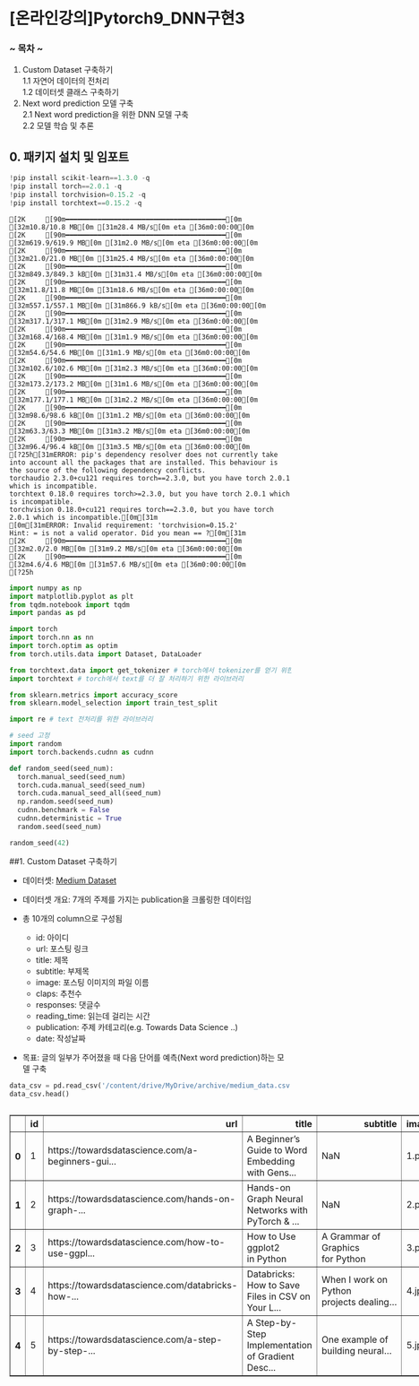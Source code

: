 # [온라인강의]Pytorch9_DNN구현3

### **~ 목차 ~**
1. Custom Dataset 구축하기   
  1.1 자연어 데이터의 전처리   
  1.2 데이터셋 클래스 구축하기      
2. Next word prediction 모델 구축   
  2.1 Next word prediction을 위한 DNN 모델 구축   
  2.2 모델 학습 및 추론   

## 0. 패키지 설치 및 임포트


```python
!pip install scikit-learn==1.3.0 -q
!pip install torch==2.0.1 -q
!pip install torchvision=0.15.2 -q
!pip install torchtext==0.15.2 -q
```

    [2K     [90m━━━━━━━━━━━━━━━━━━━━━━━━━━━━━━━━━━━━━━━━[0m [32m10.8/10.8 MB[0m [31m28.4 MB/s[0m eta [36m0:00:00[0m
    [2K     [90m━━━━━━━━━━━━━━━━━━━━━━━━━━━━━━━━━━━━━━━━[0m [32m619.9/619.9 MB[0m [31m2.0 MB/s[0m eta [36m0:00:00[0m
    [2K     [90m━━━━━━━━━━━━━━━━━━━━━━━━━━━━━━━━━━━━━━━━[0m [32m21.0/21.0 MB[0m [31m25.4 MB/s[0m eta [36m0:00:00[0m
    [2K     [90m━━━━━━━━━━━━━━━━━━━━━━━━━━━━━━━━━━━━━━━━[0m [32m849.3/849.3 kB[0m [31m31.4 MB/s[0m eta [36m0:00:00[0m
    [2K     [90m━━━━━━━━━━━━━━━━━━━━━━━━━━━━━━━━━━━━━━━━[0m [32m11.8/11.8 MB[0m [31m18.6 MB/s[0m eta [36m0:00:00[0m
    [2K     [90m━━━━━━━━━━━━━━━━━━━━━━━━━━━━━━━━━━━━━━━━[0m [32m557.1/557.1 MB[0m [31m866.9 kB/s[0m eta [36m0:00:00[0m
    [2K     [90m━━━━━━━━━━━━━━━━━━━━━━━━━━━━━━━━━━━━━━━━[0m [32m317.1/317.1 MB[0m [31m2.9 MB/s[0m eta [36m0:00:00[0m
    [2K     [90m━━━━━━━━━━━━━━━━━━━━━━━━━━━━━━━━━━━━━━━━[0m [32m168.4/168.4 MB[0m [31m1.9 MB/s[0m eta [36m0:00:00[0m
    [2K     [90m━━━━━━━━━━━━━━━━━━━━━━━━━━━━━━━━━━━━━━━━[0m [32m54.6/54.6 MB[0m [31m1.9 MB/s[0m eta [36m0:00:00[0m
    [2K     [90m━━━━━━━━━━━━━━━━━━━━━━━━━━━━━━━━━━━━━━━━[0m [32m102.6/102.6 MB[0m [31m2.3 MB/s[0m eta [36m0:00:00[0m
    [2K     [90m━━━━━━━━━━━━━━━━━━━━━━━━━━━━━━━━━━━━━━━━[0m [32m173.2/173.2 MB[0m [31m1.6 MB/s[0m eta [36m0:00:00[0m
    [2K     [90m━━━━━━━━━━━━━━━━━━━━━━━━━━━━━━━━━━━━━━━━[0m [32m177.1/177.1 MB[0m [31m2.2 MB/s[0m eta [36m0:00:00[0m
    [2K     [90m━━━━━━━━━━━━━━━━━━━━━━━━━━━━━━━━━━━━━━━━[0m [32m98.6/98.6 kB[0m [31m1.2 MB/s[0m eta [36m0:00:00[0m
    [2K     [90m━━━━━━━━━━━━━━━━━━━━━━━━━━━━━━━━━━━━━━━━[0m [32m63.3/63.3 MB[0m [31m3.2 MB/s[0m eta [36m0:00:00[0m
    [2K     [90m━━━━━━━━━━━━━━━━━━━━━━━━━━━━━━━━━━━━━━━━[0m [32m96.4/96.4 kB[0m [31m3.5 MB/s[0m eta [36m0:00:00[0m
    [?25h[31mERROR: pip's dependency resolver does not currently take into account all the packages that are installed. This behaviour is the source of the following dependency conflicts.
    torchaudio 2.3.0+cu121 requires torch==2.3.0, but you have torch 2.0.1 which is incompatible.
    torchtext 0.18.0 requires torch>=2.3.0, but you have torch 2.0.1 which is incompatible.
    torchvision 0.18.0+cu121 requires torch==2.3.0, but you have torch 2.0.1 which is incompatible.[0m[31m
    [0m[31mERROR: Invalid requirement: 'torchvision=0.15.2'
    Hint: = is not a valid operator. Did you mean == ?[0m[31m
    [2K     [90m━━━━━━━━━━━━━━━━━━━━━━━━━━━━━━━━━━━━━━━━[0m [32m2.0/2.0 MB[0m [31m9.2 MB/s[0m eta [36m0:00:00[0m
    [2K     [90m━━━━━━━━━━━━━━━━━━━━━━━━━━━━━━━━━━━━━━━━[0m [32m4.6/4.6 MB[0m [31m57.6 MB/s[0m eta [36m0:00:00[0m
    [?25h


```python
import numpy as np
import matplotlib.pyplot as plt
from tqdm.notebook import tqdm
import pandas as pd

import torch
import torch.nn as nn
import torch.optim as optim
from torch.utils.data import Dataset, DataLoader

from torchtext.data import get_tokenizer # torch에서 tokenizer를 얻기 위한 라이브러리
import torchtext # torch에서 text를 더 잘 처리하기 위한 라이브러리

from sklearn.metrics import accuracy_score
from sklearn.model_selection import train_test_split

import re # text 전처리를 위한 라이브러리
```


```python
# seed 고정
import random
import torch.backends.cudnn as cudnn

def random_seed(seed_num):
  torch.manual_seed(seed_num)
  torch.cuda.manual_seed(seed_num)
  torch.cuda.manual_seed_all(seed_num)
  np.random.seed(seed_num)
  cudnn.benchmark = False
  cudnn.deterministic = True
  random.seed(seed_num)

random_seed(42)
```

##1. Custom Dataset 구축하기   

- 데이터셋: [Medium Dataset](https://www.kaggle.com/datasets/dorianlazar/medium-articles-dataset)
- 데이터셋 개요: 7개의 주제를 가지는 publication을 크롤링한 데이터임
- 총 10개의 column으로 구성됨
  - id: 아이디
  - url: 포스팅 링크
  - title: 제목
  - subtitle: 부제목
  - image: 포스팅 이미지의 파일 이름
  - claps: 추천수
  - responses: 댓글수
  - reading_time: 읽는데 걸리는 시간
  - publication: 주제 카테고리(e.g. Towards Data Science ..)
  - date: 작성날짜

- 목표: 글의 일부가 주어졌을 때 다음 단어를 예측(Next word prediction)하는 모델 구축


```python
data_csv = pd.read_csv('/content/drive/MyDrive/archive/medium_data.csv')
data_csv.head()
```





  <div id="df-fff1454e-9cc6-453d-a90e-f80e600d005d" class="colab-df-container">
    <div>
<style scoped>
    .dataframe tbody tr th:only-of-type {
        vertical-align: middle;
    }

    .dataframe tbody tr th {
        vertical-align: top;
    }

    .dataframe thead th {
        text-align: right;
    }
</style>
<table border="1" class="dataframe">
  <thead>
    <tr style="text-align: right;">
      <th></th>
      <th>id</th>
      <th>url</th>
      <th>title</th>
      <th>subtitle</th>
      <th>image</th>
      <th>claps</th>
      <th>responses</th>
      <th>reading_time</th>
      <th>publication</th>
      <th>date</th>
    </tr>
  </thead>
  <tbody>
    <tr>
      <th>0</th>
      <td>1</td>
      <td>https://towardsdatascience.com/a-beginners-gui...</td>
      <td>A Beginner’s Guide to Word Embedding with Gens...</td>
      <td>NaN</td>
      <td>1.png</td>
      <td>850</td>
      <td>8</td>
      <td>8</td>
      <td>Towards Data Science</td>
      <td>2019-05-30</td>
    </tr>
    <tr>
      <th>1</th>
      <td>2</td>
      <td>https://towardsdatascience.com/hands-on-graph-...</td>
      <td>Hands-on Graph Neural Networks with PyTorch &amp; ...</td>
      <td>NaN</td>
      <td>2.png</td>
      <td>1100</td>
      <td>11</td>
      <td>9</td>
      <td>Towards Data Science</td>
      <td>2019-05-30</td>
    </tr>
    <tr>
      <th>2</th>
      <td>3</td>
      <td>https://towardsdatascience.com/how-to-use-ggpl...</td>
      <td>How to Use ggplot2 in Python</td>
      <td>A Grammar of Graphics for Python</td>
      <td>3.png</td>
      <td>767</td>
      <td>1</td>
      <td>5</td>
      <td>Towards Data Science</td>
      <td>2019-05-30</td>
    </tr>
    <tr>
      <th>3</th>
      <td>4</td>
      <td>https://towardsdatascience.com/databricks-how-...</td>
      <td>Databricks: How to Save Files in CSV on Your L...</td>
      <td>When I work on Python projects dealing…</td>
      <td>4.jpeg</td>
      <td>354</td>
      <td>0</td>
      <td>4</td>
      <td>Towards Data Science</td>
      <td>2019-05-30</td>
    </tr>
    <tr>
      <th>4</th>
      <td>5</td>
      <td>https://towardsdatascience.com/a-step-by-step-...</td>
      <td>A Step-by-Step Implementation of Gradient Desc...</td>
      <td>One example of building neural…</td>
      <td>5.jpeg</td>
      <td>211</td>
      <td>3</td>
      <td>4</td>
      <td>Towards Data Science</td>
      <td>2019-05-30</td>
    </tr>
  </tbody>
</table>
</div>
    <div class="colab-df-buttons">

  <div class="colab-df-container">
    <button class="colab-df-convert" onclick="convertToInteractive('df-fff1454e-9cc6-453d-a90e-f80e600d005d')"
            title="Convert this dataframe to an interactive table."
            style="display:none;">

  <svg xmlns="http://www.w3.org/2000/svg" height="24px" viewBox="0 -960 960 960">
    <path d="M120-120v-720h720v720H120Zm60-500h600v-160H180v160Zm220 220h160v-160H400v160Zm0 220h160v-160H400v160ZM180-400h160v-160H180v160Zm440 0h160v-160H620v160ZM180-180h160v-160H180v160Zm440 0h160v-160H620v160Z"/>
  </svg>
    </button>

  <style>
    .colab-df-container {
      display:flex;
      gap: 12px;
    }

    .colab-df-convert {
      background-color: #E8F0FE;
      border: none;
      border-radius: 50%;
      cursor: pointer;
      display: none;
      fill: #1967D2;
      height: 32px;
      padding: 0 0 0 0;
      width: 32px;
    }

    .colab-df-convert:hover {
      background-color: #E2EBFA;
      box-shadow: 0px 1px 2px rgba(60, 64, 67, 0.3), 0px 1px 3px 1px rgba(60, 64, 67, 0.15);
      fill: #174EA6;
    }

    .colab-df-buttons div {
      margin-bottom: 4px;
    }

    [theme=dark] .colab-df-convert {
      background-color: #3B4455;
      fill: #D2E3FC;
    }

    [theme=dark] .colab-df-convert:hover {
      background-color: #434B5C;
      box-shadow: 0px 1px 3px 1px rgba(0, 0, 0, 0.15);
      filter: drop-shadow(0px 1px 2px rgba(0, 0, 0, 0.3));
      fill: #FFFFFF;
    }
  </style>

    <script>
      const buttonEl =
        document.querySelector('#df-fff1454e-9cc6-453d-a90e-f80e600d005d button.colab-df-convert');
      buttonEl.style.display =
        google.colab.kernel.accessAllowed ? 'block' : 'none';

      async function convertToInteractive(key) {
        const element = document.querySelector('#df-fff1454e-9cc6-453d-a90e-f80e600d005d');
        const dataTable =
          await google.colab.kernel.invokeFunction('convertToInteractive',
                                                    [key], {});
        if (!dataTable) return;

        const docLinkHtml = 'Like what you see? Visit the ' +
          '<a target="_blank" href=https://colab.research.google.com/notebooks/data_table.ipynb>data table notebook</a>'
          + ' to learn more about interactive tables.';
        element.innerHTML = '';
        dataTable['output_type'] = 'display_data';
        await google.colab.output.renderOutput(dataTable, element);
        const docLink = document.createElement('div');
        docLink.innerHTML = docLinkHtml;
        element.appendChild(docLink);
      }
    </script>
  </div>


<div id="df-10b9d5aa-1d2b-42f9-8f8b-376d364b006d">
  <button class="colab-df-quickchart" onclick="quickchart('df-10b9d5aa-1d2b-42f9-8f8b-376d364b006d')"
            title="Suggest charts"
            style="display:none;">

<svg xmlns="http://www.w3.org/2000/svg" height="24px"viewBox="0 0 24 24"
     width="24px">
    <g>
        <path d="M19 3H5c-1.1 0-2 .9-2 2v14c0 1.1.9 2 2 2h14c1.1 0 2-.9 2-2V5c0-1.1-.9-2-2-2zM9 17H7v-7h2v7zm4 0h-2V7h2v10zm4 0h-2v-4h2v4z"/>
    </g>
</svg>
  </button>

<style>
  .colab-df-quickchart {
      --bg-color: #E8F0FE;
      --fill-color: #1967D2;
      --hover-bg-color: #E2EBFA;
      --hover-fill-color: #174EA6;
      --disabled-fill-color: #AAA;
      --disabled-bg-color: #DDD;
  }

  [theme=dark] .colab-df-quickchart {
      --bg-color: #3B4455;
      --fill-color: #D2E3FC;
      --hover-bg-color: #434B5C;
      --hover-fill-color: #FFFFFF;
      --disabled-bg-color: #3B4455;
      --disabled-fill-color: #666;
  }

  .colab-df-quickchart {
    background-color: var(--bg-color);
    border: none;
    border-radius: 50%;
    cursor: pointer;
    display: none;
    fill: var(--fill-color);
    height: 32px;
    padding: 0;
    width: 32px;
  }

  .colab-df-quickchart:hover {
    background-color: var(--hover-bg-color);
    box-shadow: 0 1px 2px rgba(60, 64, 67, 0.3), 0 1px 3px 1px rgba(60, 64, 67, 0.15);
    fill: var(--button-hover-fill-color);
  }

  .colab-df-quickchart-complete:disabled,
  .colab-df-quickchart-complete:disabled:hover {
    background-color: var(--disabled-bg-color);
    fill: var(--disabled-fill-color);
    box-shadow: none;
  }

  .colab-df-spinner {
    border: 2px solid var(--fill-color);
    border-color: transparent;
    border-bottom-color: var(--fill-color);
    animation:
      spin 1s steps(1) infinite;
  }

  @keyframes spin {
    0% {
      border-color: transparent;
      border-bottom-color: var(--fill-color);
      border-left-color: var(--fill-color);
    }
    20% {
      border-color: transparent;
      border-left-color: var(--fill-color);
      border-top-color: var(--fill-color);
    }
    30% {
      border-color: transparent;
      border-left-color: var(--fill-color);
      border-top-color: var(--fill-color);
      border-right-color: var(--fill-color);
    }
    40% {
      border-color: transparent;
      border-right-color: var(--fill-color);
      border-top-color: var(--fill-color);
    }
    60% {
      border-color: transparent;
      border-right-color: var(--fill-color);
    }
    80% {
      border-color: transparent;
      border-right-color: var(--fill-color);
      border-bottom-color: var(--fill-color);
    }
    90% {
      border-color: transparent;
      border-bottom-color: var(--fill-color);
    }
  }
</style>

  <script>
    async function quickchart(key) {
      const quickchartButtonEl =
        document.querySelector('#' + key + ' button');
      quickchartButtonEl.disabled = true;  // To prevent multiple clicks.
      quickchartButtonEl.classList.add('colab-df-spinner');
      try {
        const charts = await google.colab.kernel.invokeFunction(
            'suggestCharts', [key], {});
      } catch (error) {
        console.error('Error during call to suggestCharts:', error);
      }
      quickchartButtonEl.classList.remove('colab-df-spinner');
      quickchartButtonEl.classList.add('colab-df-quickchart-complete');
    }
    (() => {
      let quickchartButtonEl =
        document.querySelector('#df-10b9d5aa-1d2b-42f9-8f8b-376d364b006d button');
      quickchartButtonEl.style.display =
        google.colab.kernel.accessAllowed ? 'block' : 'none';
    })();
  </script>
</div>

    </div>
  </div>





```python
print(data_csv.shape)
```

    (6508, 10)
    


```python
# 각각의 title만 추출함
# 우리는 title의 첫 단어가 주어졌을 때 다음 단어를 예측하는 것을 수행할 것임
data = data_csv['title'].values
```

###1.1 자연어 데이터의 전처리   

- 원하지 않는 No-Break Space(e.g. Hello_world)를 지우기 위해서 전처리를 해줄거임


```python
def cleaning_text(text):
  cleaned_text = re.sub(r'[^a-zA-Z0-9.,@\!\s]+', '', text)
  cleaned_text = cleaned_text.replace(u'\xa0',u' ')
  cleaned_text = cleaned_text.replace('\u200a', ' ')
  return cleaned_text

cleaned_data = list(map(cleaning_text, data))
print('Before preprocessing')
print(data[:5])
print('After preprocessing')
print(cleaned_data[:5])
```

    Before preprocessing
    ['A Beginner’s Guide to Word Embedding with Gensim Word2Vec\xa0Model'
     'Hands-on Graph Neural Networks with PyTorch & PyTorch Geometric'
     'How to Use ggplot2 in\xa0Python'
     'Databricks: How to Save Files in CSV on Your Local\xa0Computer'
     'A Step-by-Step Implementation of Gradient Descent and Backpropagation']
    After preprocessing
    ['A Beginners Guide to Word Embedding with Gensim Word2Vec Model', 'Handson Graph Neural Networks with PyTorch  PyTorch Geometric', 'How to Use ggplot2 in Python', 'Databricks How to Save Files in CSV on Your Local Computer', 'A StepbyStep Implementation of Gradient Descent and Backpropagation']
    

- 자연어 처리를 위한 라이브러리 `torchtext.vocab.build_vocab_from_iterator`는 iterator를 이용해서 Vocab클래스(단어사전)을 만드는 함수


```python
# 토크나이저를 통해 단어 단위의 토큰을 생성함
tokenizer = get_tokenizer('basic_english')
tokens = tokenizer(cleaned_data[0])
print('Original text: ', cleaned_data[0])
print('Token: ', tokens)
```

    Original text:  A Beginners Guide to Word Embedding with Gensim Word2Vec Model
    Token:  ['a', 'beginners', 'guide', 'to', 'word', 'embedding', 'with', 'gensim', 'word2vec', 'model']
    


```python
# 단어 사전을 생성한 후 시작과 끝 표시를 해줌
vocab = torchtext.vocab.build_vocab_from_iterator(map(tokenizer, cleaned_data))
vocab.insert_token('<pad>',0)
```


```python
id2token = vocab.get_itos() # id to string
id2token[:10]
```




    ['<pad>', 'to', 'the', 'a', 'of', 'and', 'how', 'in', 'your', 'for']




```python
token2id = vocab.get_stoi() # string to id
token2id = dict(sorted(token2id.items(), key=lambda item: item[1]))
for idx, (k,v) in enumerate(token2id.items()):
  print(k,v)
  if idx == 5:
    break
```

    <pad> 0
    to 1
    the 2
    a 3
    of 4
    and 5
    


```python
# 문장을 토큰화 후 id로 변환함
vocab.lookup_indices(tokenizer(cleaned_data[0]))
```




    [3, 273, 66, 1, 467, 1580, 12, 2879, 8538, 100]



- 지금은 input에 들어가는 단어수가 모두 다르므로 이를 바로 모델에 넣기는 어려움. 모델에 넣기 위해서는 <pad> (0)을 넣어서 길이를 맞춰주는 과정인 padding을 해야 함


```python
seq = []
for i in cleaned_data:
  token_id = vocab.lookup_indices(tokenizer(i))
  for j in range(1, len(token_id)):
    sequence = token_id[:j+1]
    seq.append(sequence)
```


```python
seq[:5]
```




    [[3, 273],
     [3, 273, 66],
     [3, 273, 66, 1],
     [3, 273, 66, 1, 467],
     [3, 273, 66, 1, 467, 1580]]




```python
# seq에 저장된 최대 토큰 길이 찾기
max_len = max(len(sublist) for sublist in seq)
print(max_len)
```

    24
    


```python
# max_len 길이에 맞춰서 0으로 padding처리(앞부분에 padding 처리)
def pre_zeropadding(seq, max_len):
  return np.array([i[:max_len] if len(i) >= max_len else [0] * (max_len - len(i)) + i for i in seq])
zero_padding_data = pre_zeropadding(seq, max_len)
zero_padding_data[0]
```




    array([  0,   0,   0,   0,   0,   0,   0,   0,   0,   0,   0,   0,   0,
             0,   0,   0,   0,   0,   0,   0,   0,   0,   3, 273])




```python
input_x = zero_padding_data[:,:-1]
label = zero_padding_data[:,-1]
```


```python
# input값 확인
input_x[:5]
```




    array([[  0,   0,   0,   0,   0,   0,   0,   0,   0,   0,   0,   0,   0,
              0,   0,   0,   0,   0,   0,   0,   0,   0,   3],
           [  0,   0,   0,   0,   0,   0,   0,   0,   0,   0,   0,   0,   0,
              0,   0,   0,   0,   0,   0,   0,   0,   3, 273],
           [  0,   0,   0,   0,   0,   0,   0,   0,   0,   0,   0,   0,   0,
              0,   0,   0,   0,   0,   0,   0,   3, 273,  66],
           [  0,   0,   0,   0,   0,   0,   0,   0,   0,   0,   0,   0,   0,
              0,   0,   0,   0,   0,   0,   3, 273,  66,   1],
           [  0,   0,   0,   0,   0,   0,   0,   0,   0,   0,   0,   0,   0,
              0,   0,   0,   0,   0,   3, 273,  66,   1, 467]])



###1.2 데이터셋 클래스 구축하기      

- Custom Dataset 구축


```python
class CustomDataset(Dataset):
  def __init__(self, data, vocab, tokenizer, max_len):
    self.data = data
    self.vocab = vocab
    self.max_len = max_len
    self.tokenizer = tokenizer

    # next word prediction을 하기 위한 형태로 변환
    seq = self.make_sequence(self.data, self.vocab, self.tokenizer)

    # zero padding으로 채워줌
    self.seq = self.pre_zeropadding(seq, self.max_len)
    self.X = torch.tensor(self.seq[:,:-1])
    self.label = torch.tensor(self.seq[:,-1])

  def make_sequence(self, data, vocab, tokenizer):
    seq = []
    for i in data:
      token_id = vocab.lookup_indices(tokenizer(i))
      for j in range(1, len(token_id)):
        sequence = token_id[:j+1]
        seq.append(sequence)
    return seq

  # max_len 길이에 맞춰서 0으로 padding처리(앞부분에 padding처리)
  def pre_zeropadding(self, seq, max_len):
    return np.array([i[:max_len] if len(i) >= max_len else [0] * (max_len - len(i)) + i for i in seq])

  # dataset의 전체 길이 반환
  def __len__(self):
    return len(self.X)

  # dataset 접근
  def __getitem__(self, idx):
    X = self.X[idx]
    label = self.label[idx]
    return X, label
```


```python
def cleaning_text(text):
  cleaned_text = re.sub(r'[^a-zA-Z0-9.,@\!\s]+', '', text)
  cleaned_text = cleaned_text.replace(u'\xa0',u' ')
  cleaned_text = cleaned_text.replace('\u200a', ' ')
  return cleaned_text

data = list(map(cleaning_text, data))
tokenizer = get_tokenizer('basic_english')
vocab = torchtext.vocab.build_vocab_from_iterator(map(tokenizer, cleaned_data))
vocab.insert_token('<pad>',0)
max_len = 20
```


```python
# train set, validation set, test set으로 data set을 8:1:1 비율로 나눔
train, test = train_test_split(data, test_size=2, random_state=42)
val, test = train_test_split(data, test_size=5, random_state=42)
```


```python
print('Train 개수: ', len(train))
print('Validation 개수: ', len(val))
print('Test 개수: ', len(test))
```

    Train 개수:  6506
    Validation 개수:  6503
    Test 개수:  5
    


```python
train_dataset = CustomDataset(train, vocab, tokenizer, max_len)
valid_dataset = CustomDataset(val, vocab, tokenizer, max_len)
test_dataset = CustomDataset(test, vocab, tokenizer, max_len)
```


```python
batch_size = 32

train_dataloader = DataLoader(train_dataset, batch_size=batch_size, shuffle=True)
valid_dataloader = DataLoader(valid_dataset, batch_size=batch_size, shuffle=False)
test_dataloader = DataLoader(test_dataset, batch_size=batch_size, shuffle=False)
```

##2. Next word prediction 모델 구축   

###2.1 Next word prediction을 위한 DNN 모델 구축   

- DNN구현2에서 학습했던, DNN모델 기반에 `nn.Embedding`을 추가해서(∵word를 embedding으로 받기 때) next word prediction을 해볼거임


```python
class NextWordPredictionModel(nn.Module):
  def __init__(self, vocab_size, embedding_dims, hidden_dims, num_classes, dropout_ratio, set_super):
    if set_super:
      super().__init__()

    self.embedding = nn.Embedding(vocab_size, embedding_dims, padding_idx = 0) # padding index 설정 -> gradient 계산에서 제외
    self.hidden_dims = hidden_dims
    self.layers = nn.ModuleList()
    self.num_classes = num_classes
    for i in range(len(self.hidden_dims)-1):
      self.layers.append(nn.Linear(self.hidden_dims[i], self.hidden_dims[i+1]))

      self.layers.append(nn.BatchNorm1d(self.hidden_dims[i+1]))

      self.layers.append(nn.ReLU())

      self.layers.append(nn.Dropout(dropout_ratio))

    self.classifier = nn.Linear(self.hidden_dims[-1], self.num_classes)
    self.softmax = nn.LogSoftmax(dim=1)

  def forward(self, x):
    '''
    Input:
      x: [batch_size, sequence_len] # padding 제외
    Output:
      output: [batch_size, vocab_size]
    '''

    x = self.embedding(x) # [batch_size, sequence_len, embedding_dim]
    x = torch.sum(x, dim=1) # [batch_size, embedding_dim] 각 문장에 대해 임베딩된 단어들을 합쳐서 해당 문장에 대한 임베딩 벡터로 만들어줌
    for layer in self.layers:
      x = layer(x)

    output = self.classifier(x) # [batch_size, num_classes]
    output = self.softmax(output) # [batch_size, num_classes]
    return output

  def count_parameters(self):
    return sum(p.numel() for p in self.parameters() if p.requires_grad)
```

###2.2 모델 학습 및 추론   

- Next word prediction 모델을 직접 학습하고 text를 직접 넣어 next word prediction을 수행


```python
# training코드. evaluation코드, training loop코드
def training(model, dataloader, train_dataset, criterion, optimizer, device, epoch, num_epochs):
  model.train()
  train_loss = 0.0
  train_accuracy = 0

  tbar = tqdm(dataloader)
  for texts, labels in tbar:
    texts = texts.to(device)
    labels = labels.to(device)

    # 순전파
    outputs = model(texts)
    loss = criterion(outputs, labels)

    # 역전파 및 가중치 업데이트
    optimizer.zero_grad()
    loss.backward()
    optimizer.step()

    # 손실과 정확도 계산
    train_loss += loss.item()
    _, predicted = torch.max(outputs, dim=1)
    train_accuracy += (predicted == labels).sum().item()

    tbar.set_description(f'Epoch[{epoch+1}/{num_epochs}], Train Loss: {loss.item():.4f}')

  train_loss = train_loss / len(dataloader)
  train_accuracy = train_accuracy / len(train_dataset)

  return model, train_loss, train_accuracy
```


```python
def evaluation(model, dataloader, val_dataset, criterion, device, epoch, num_epochs):
  model.eval()
  valid_loss = 0.0
  valid_accuracy = 0

  with torch.no_grad():
    tbar = tqdm(dataloader)
    for texts, labels in tbar:
      texts = texts.to(device)
      labels = labels.to(device)

      # 순전파
      outputs = model(texts)
      loss = criterion(outputs, labels)

      # 손실과 정확도 계산
      valid_loss += loss.item()
      _, predicted = torch.max(outputs, dim=1)
      valid_accuracy += (predicted == labels).sum().item()

      tbar.set_description(f'Epoch[{epoch+1}/{num_epochs}], Valid Loss: {loss.item():.4f}')

    valid_loss = valid_loss / len(dataloader)
    valid_accuracy = valid_accuracy / len(train_dataset)

    return model, valid_loss, valid_accuracy
```


```python
def training_loop(model, train_dataloader, valid_dataloader,  train_dataset, val_dataset, criterion, optimizer, device, num_epochs, patience, model_name):
  best_valid_loss = float('inf') # 가장 좋은 validation loss를 저장
  early_stop_counter = 0
  valid_max_accuracy = -1

  for epoch in range(num_epochs):
    model, train_loss, train_accuracy = training(model, train_dataloader, train_dataset, criterion, optimizer, device, epoch, num_epochs)
    model, valid_loss, valid_accuracy = evaluation(model, valid_dataloader, val_dataset, criterion, device, epoch, num_epochs)

    if valid_accuracy > valid_max_accuracy:
      valid_max_accuracy = valid_accuracy

    # validation loss가 감소하면 모델 저장 및 카운터리셋
    if valid_loss < best_valid_loss:
      best_valid_loss = valid_loss
      torch.save(model.state_dict(), f'./model_{model_name}.pt')
      early_stop_counter = 0

    # validation loss가 증가하거나 같으면 카운터 증가
    else:
      early_stop_counter += 1

    print(f'Epoch [{epoch+1}/{num_epochs}], Train Loss: {train_loss:.4f}, Train Accuracy: {train_accuracy:.4f}, Valid Loss: {valid_loss:.4f}, Valid Accuracy: {valid_accuracy:.4f}')

    # 조기 종료 카운터가 설정한 patience를 초과하면 학습 종료
    if early_stop_counter >= patience:
      print('Early stopping')
      break

  return model, valid_max_accuracy
```


```python
lr = 1e-3
vocab_size = len(vocab.get_stoi())
embedding_dims = 512

device = 'cpu'

hidden_dims = [embedding_dims, embedding_dims*4, embedding_dims*2, embedding_dims]
model = NextWordPredictionModel(vocab_size=vocab_size, embedding_dims=embedding_dims, hidden_dims=hidden_dims, num_classes=vocab_size, dropout_ratio=0.2, set_super=True).to(device)

num_epochs = 5
patience = 3
model_name = 'next'

optimizer = optim.Adam(model.parameters(), lr=lr)
criterion = nn.NLLLoss(ignore_index=0) # padding한 부분 제외
model, valid_max_accuracy = training_loop(model, train_dataloader, valid_dataloader, train_dataset, valid_dataset, criterion, optimizer, device, num_epochs, patience, model_name)
print('Valid max accuracy: ', valid_max_accuracy)
```


      0%|          | 0/1449 [00:00<?, ?it/s]



      0%|          | 0/1449 [00:00<?, ?it/s]


    Epoch [1/5], Train Loss: 7.3600, Train Accuracy: 0.0634, Valid Loss: 6.7962, Valid Accuracy: 0.0760
    


      0%|          | 0/1449 [00:00<?, ?it/s]



      0%|          | 0/1449 [00:00<?, ?it/s]


    Epoch [2/5], Train Loss: 6.7321, Train Accuracy: 0.0766, Valid Loss: 6.3379, Valid Accuracy: 0.0865
    


      0%|          | 0/1449 [00:00<?, ?it/s]



      0%|          | 0/1449 [00:00<?, ?it/s]


    Epoch [3/5], Train Loss: 6.3957, Train Accuracy: 0.0868, Valid Loss: 5.9898, Valid Accuracy: 0.0981
    


      0%|          | 0/1449 [00:00<?, ?it/s]



      0%|          | 0/1449 [00:00<?, ?it/s]


    Epoch [4/5], Train Loss: 6.1152, Train Accuracy: 0.0962, Valid Loss: 5.7067, Valid Accuracy: 0.1089
    


      0%|          | 0/1449 [00:00<?, ?it/s]



      0%|          | 0/1449 [00:00<?, ?it/s]


    Epoch [5/5], Train Loss: 5.8562, Train Accuracy: 0.1046, Valid Loss: 5.4140, Valid Accuracy: 0.1204
    Valid max accuracy:  0.12035978516425444
    

- Next word prediction 평가하기


```python
model.load_state_dict(torch.load('./model_next.pt'))
model = model.to(device)
model.eval()
total_labels = []
total_preds = []
with torch.no_grad():
  for texts, labels in test_dataloader:
    texts = texts.to(device)
    labels = labels

    outputs = model(texts)
    # torch.max에서 dim인자에 값을 추가할 경우 해당 dimension에서 최댓값과 최댓값에 해당하는 인덱스를 반환
    _, predicted = torch.max(outputs.data,1)

    total_preds.extend(predicted.detach().cpu().tolist())
    total_labels.extend(labels.tolist())

total_preds = np.array(total_preds)
total_labels = np.array(total_labels)
nwp_dnn_acc = accuracy_score(total_labels, total_preds)
print('Next word prediction DNN model accuracy: ', nwp_dnn_acc)
```

    Next word prediction DNN model accuracy:  0.11538461538461539
    

- 정확도가 생각보다 낮게 나오는 이유: 앞에서 본 MNIST 이미지 분류는 10개중에 하나를 맞추는 거였는데 이번에는 전체중에서 하나를 맞추는 것이기 때문에 훨씬 더 어려운 상황임


```python
print(vocab_size)
```

- 8600개중에 하나 찝어내는 건 엄청 어려운 일임
